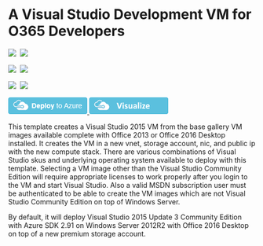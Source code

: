 # A Visual Studio Development VM for O365 Developers

<IMG SRC="https://azurequickstartsservice.blob.core.windows.net/badges/visual-studio-dev-vm-O365/PublicLastTestDate.svg" />&nbsp;
<IMG SRC="https://azurequickstartsservice.blob.core.windows.net/badges/visual-studio-dev-vm-O365/PublicDeployment.svg" />&nbsp;

<IMG SRC="https://azurequickstartsservice.blob.core.windows.net/badges/visual-studio-dev-vm-O365/FairfaxLastTestDate.svg" />&nbsp;
<IMG SRC="https://azurequickstartsservice.blob.core.windows.net/badges/visual-studio-dev-vm-O365/FairfaxDeployment.svg" />&nbsp;

<IMG SRC="https://azurequickstartsservice.blob.core.windows.net/badges/visual-studio-dev-vm-O365/BestPracticeResult.svg" />&nbsp;
<IMG SRC="https://azurequickstartsservice.blob.core.windows.net/badges/visual-studio-dev-vm-O365/CredScanResult.svg" />&nbsp;

<a href="https://portal.azure.com/#create/Microsoft.Template/uri/https%3A%2F%2Fraw.githubusercontent.com%2FAzure%2Fazure-quickstart-templates%2Fmaster%2Fvisual-studio-dev-vm-O365%2Fazuredeploy.json" target="_blank">
    <img src="https://raw.githubusercontent.com/Azure/azure-quickstart-templates/master/1-CONTRIBUTION-GUIDE/images/deploytoazure.png"/>
</a>
<a href="http://armviz.io/#/?load=https%3A%2F%2Fraw.githubusercontent.com%2FAzure%2Fazure-quickstart-templates%2Fmaster%2Fvisual-studio-dev-vm-O365%2Fazuredeploy.json" target="_blank">
    <img src="https://raw.githubusercontent.com/Azure/azure-quickstart-templates/master/1-CONTRIBUTION-GUIDE/images/visualizebutton.png"/>
</a>

This template creates a Visual Studio 2015 VM from the base gallery VM images available complete with Office 2013 or Office 2016 Desktop installed.  It creates the VM in a new vnet, storage account, nic, and public ip with the new compute stack. There are various combinations of Visual Studio skus and underlying operating system available to deploy with this template.  Selecting a VM image other than the Visual Studio Community Edition will require appropriate licenses to work properly after you login to the VM and start Visual Studio. Also a valid MSDN subscription user must be authenticated to be able to create the VM images which are not Visual Studio Community Edition on top of Windows Server.

By default, it will deploy Visual Studio 2015 Update 3 Community Edition with Azure SDK 2.91 on Windows Server 2012R2 with Office 2016 Desktop on top of a new premium storage account.


